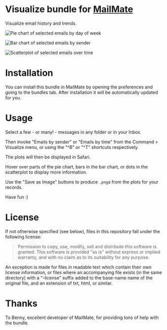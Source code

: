 # Visualize bundle for [MailMate](http://freron.com/ "MailMate")

Visualize email history and trends.

![Pie chart of selected emails by day of week](https://github.com/sheriferson/Visualize.mmBundle/blob/master/screenshots/by_time_pie_chart.png)

![Bar chart of selected emails by sender](https://github.com/sheriferson/Visualize.mmBundle/blob/master/screenshots/by_sender_bar_chart.png)

![Scatterplot of selected emails over time](https://github.com/sheriferson/Visualize.mmBundle/blob/master/screenshots/by_time_scatterplot.png)

# Installation

You can install this bundle in MailMate by opening the preferences and going to the bundles tab. After installation it will be automatically updated for you.

# Usage

Select a few - or many! - messages in any folder or in your Inbox.

Then invoke "Emails by sender" or "Emails by time" from the Command > Visualize menu, or using the "^B" or "^T" shortcuts respectively.

The plots will then be displayed in Safari.

Hover over parts of the pie chart, bars in the bar chart, or dots in the scatterplot to display more information.

Use the "Save as Image" buttons to produce `.png`s from the plots for your records.

Have fun :)

# License

If not otherwise specified (see below), files in this repository fall under the following license:

> Permission to copy, use, modify, sell and distribute this
software is granted. This software is provided "as is" without
express or implied warranty, and with no claim as to its
suitability for any purpose.

An exception is made for files in readable text which contain their own license information, or files where an accompanying file exists (in the same directory) with a “-license” suffix added to the base-name name of the original file, and an extension of txt, html, or similar.

# Thanks

To Benny, excellent developer of MailMate, for providing tons of help with the bundle.